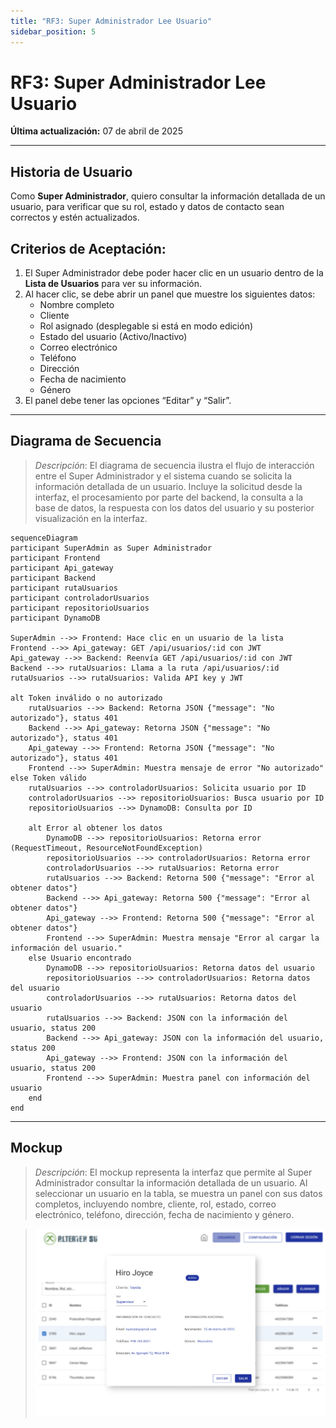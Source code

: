 ```yaml
---
title: "RF3: Super Administrador Lee Usuario"
sidebar_position: 5
---
```


# RF3: Super Administrador Lee Usuario

**Última actualización:** 07 de abril de 2025

---

## Historia de Usuario

Como **Super Administrador**, quiero consultar la información detallada de un usuario, para verificar que su rol, estado y datos de contacto sean correctos y estén actualizados.

## **Criterios de Aceptación:**

1. El Super Administrador debe poder hacer clic en un usuario dentro de la **Lista de Usuarios** para ver su información.
2. Al hacer clic, se debe abrir un panel que muestre los siguientes datos:
   - Nombre completo
   - Cliente
   - Rol asignado (desplegable si está en modo edición)
   - Estado del usuario (Activo/Inactivo)
   - Correo electrónico
   - Teléfono
   - Dirección
   - Fecha de nacimiento
   - Género
3. El panel debe tener las opciones “Editar” y “Salir”.

---

## **Diagrama de Secuencia**

> _Descripción_: El diagrama de secuencia ilustra el flujo de interacción entre el Super Administrador y el sistema cuando se solicita la información detallada de un usuario. Incluye la solicitud desde la interfaz, el procesamiento por parte del backend, la consulta a la base de datos, la respuesta con los datos del usuario y su posterior visualización en la interfaz.

```mermaid
sequenceDiagram
participant SuperAdmin as Super Administrador
participant Frontend
participant Api_gateway
participant Backend
participant rutaUsuarios
participant controladorUsuarios
participant repositorioUsuarios
participant DynamoDB

SuperAdmin -->> Frontend: Hace clic en un usuario de la lista
Frontend -->> Api_gateway: GET /api/usuarios/:id con JWT
Api_gateway -->> Backend: Reenvía GET /api/usuarios/:id con JWT
Backend -->> rutaUsuarios: Llama a la ruta /api/usuarios/:id
rutaUsuarios -->> rutaUsuarios: Valida API key y JWT

alt Token inválido o no autorizado
    rutaUsuarios -->> Backend: Retorna JSON {"message": "No autorizado"}, status 401
    Backend -->> Api_gateway: Retorna JSON {"message": "No autorizado"}, status 401
    Api_gateway -->> Frontend: Retorna JSON {"message": "No autorizado"}, status 401
    Frontend -->> SuperAdmin: Muestra mensaje de error "No autorizado"
else Token válido
    rutaUsuarios -->> controladorUsuarios: Solicita usuario por ID
    controladorUsuarios -->> repositorioUsuarios: Busca usuario por ID
    repositorioUsuarios -->> DynamoDB: Consulta por ID

    alt Error al obtener los datos
        DynamoDB -->> repositorioUsuarios: Retorna error (RequestTimeout, ResourceNotFoundException)
        repositorioUsuarios -->> controladorUsuarios: Retorna error
        controladorUsuarios -->> rutaUsuarios: Retorna error
        rutaUsuarios -->> Backend: Retorna 500 {"message": "Error al obtener datos"}
        Backend -->> Api_gateway: Retorna 500 {"message": "Error al obtener datos"}
        Api_gateway -->> Frontend: Retorna 500 {"message": "Error al obtener datos"}
        Frontend -->> SuperAdmin: Muestra mensaje "Error al cargar la información del usuario."
    else Usuario encontrado
        DynamoDB -->> repositorioUsuarios: Retorna datos del usuario
        repositorioUsuarios -->> controladorUsuarios: Retorna datos del usuario
        controladorUsuarios -->> rutaUsuarios: Retorna datos del usuario
        rutaUsuarios -->> Backend: JSON con la información del usuario, status 200
        Backend -->> Api_gateway: JSON con la información del usuario, status 200
        Api_gateway -->> Frontend: JSON con la información del usuario, status 200
        Frontend -->> SuperAdmin: Muestra panel con información del usuario
    end
end
```


---

## **Mockup**

> _Descripción_: El mockup representa la interfaz que permite al Super Administrador consultar la información detallada de un usuario. Al seleccionar un usuario en la tabla, se muestra un panel con sus datos completos, incluyendo nombre, cliente, rol, estado, correo electrónico, teléfono, dirección, fecha de nacimiento y género.

> ![Interfaz de leer usuario](mockupLeerUsuario.PNG)

